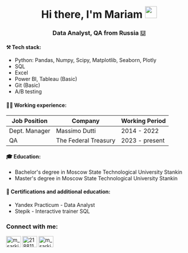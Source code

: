 <h1 align="center">Hi there, I'm Mariam </a>  
<img src="https://github.com/blackcater/blackcater/raw/main/images/Hi.gif" height="32"/></h1> 
<h3 align="center">Data Analyst, QA from Russia 🇺</h3>


#### ⚒️ Tech stack:
- Python: Pandas, Numpy, Scipy, Matplotlib, Seaborn, Plotly
- SQL
- Excel
- Power BI, Tableau (Basic)
- Git (Basic)
- A/B testing 

#### 👩‍💻 Working experience:

| Job Position  | Company               | Working Period |
| ------------- | --------------------- | -------------- |
| Dept. Manager | Massimo Dutti         | 2014 - 2022    |
| QA            | The Federal Treasury  | 2023 - present |

#### 🎓 Education:
- Bachelor's degree in Moscow State Technological University Stankin
- Master's degree in Moscow State Technological University Stankin

#### 📝 Certifications and additional education:
- Yandex Practicum - Data Analyst 
- Stepik - Interactive trainer SQL







<h3 align="left">Connect with me:</h3> 
<p align="left"> 
<a href="https://t.me/m_sarkisian" target="blank"><img align="center" src="http://www.w3.org/2000/svg" alt="m_sarkisian" height="30" width="40" /></a> 
<a href="https://stackoverflow.com/users/21881196" target="blank"><img align="center" src="https://raw.githubusercontent.com/rahuldkjain/github-profile-readme-generator/master/src/images/icons/Social/stack-overflow.svg" alt="21881196" height="30" width="40" /></a> 
<a href="https://instagram.com/m_sarkisian" target="blank"><img align="center" src="https://raw.githubusercontent.com/rahuldkjain/github-profile-readme-generator/master/src/images/icons/Social/instagram.svg" alt="m_sarkisian" height="30" width="40" /></a>
</p> 
 

<!--
